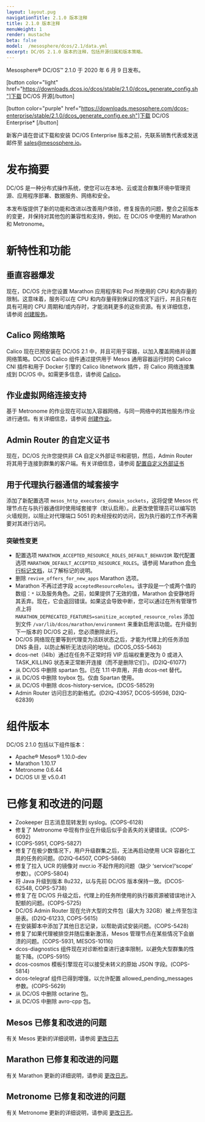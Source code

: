 ```yaml
---
layout: layout.pug
navigationTitle: 2.1.0 版本注释
title: 2.1.0 版本注释
menuWeight: 1
render: mustache
beta: false
model:  /mesosphere/dcos/2.1/data.yml
excerpt: DC/OS 2.1.0 版本的注释，包括开源归属和版本策略。
---
```

Mesosphere&reg; DC/OS&trade; 2.1.0 于 2020 年 6 月 9 日发布。

[button color="light" href="https://downloads.dcos.io/dcos/stable/2.1.0/dcos_generate_config.sh"]下载 DC/OS 开源[/button]

[button color="purple" href="https://downloads.mesosphere.com/dcos-enterprise/stable/2.1.0/dcos_generate_config.ee.sh"]下载 DC/OS Enterprise* [/button]

新客户请在尝试下载和安装 DC/OS Enterprise 版本之前，先联系销售代表或发送邮件至 <a href="mailto:sales@mesosphere.io">sales@mesosphere.io</a>。

# 发布摘要
DC/OS 是一种分布式操作系统，使您可以在本地、云或混合群集环境中管理资源、应用程序部署、数据服务、网络和安全。

本发布版提供了新的功能和改进以改善用户体验，修复报告的问题，整合之前版本的变更，并保持对其他包的兼容性和支持，例如，在 DC/OS 中使用的 Marathon 和 Metronome。

# 新特性和功能 

## 垂直容器爆发
现在，DC/OS 允许您设置 Marathon 应用程序和 Pod 所使用的 CPU 和内存量的限制。这意味着，服务可以在 CPU 和内存量得到保证的情况下运行，并且只有在具有可用的 CPU 周期和/或内存时，才能消耗更多的这些资源。有关详细信息，请参阅 [创建服务](/mesosphere/dcos/cn/2.1/deploying-services/creating-services/)。

## Calico 网络策略
Calico 现在已预安装在 DC/OS 2.1 中，并且可用于容器，以加入覆盖网络并设置网络策略。DC/OS Calico 组件通过提供用于 Mesos 通用容器运行时的 Calico CNI 插件和用于 Docker 引擎的 Calico libnetwork 插件，将 Calico 网络连接集成到 DC/OS 中。如需更多信息，请参阅 [Calico](/mesosphere/dcos/cn/2.1/networking/SDN/calico)。

## 作业虚拟网络连接支持
基于 Metronome 的作业现在可以加入容器网络，与同一网络中的其他服务/作业进行通信。有关详细信息，请参阅 [创建作业](/mesosphere/dcos/cn/2.1/deploying-jobs/quickstart/)。

## Admin Router 的自定义证书
现在，DC/OS 允许您提供非 CA 自定义外部证书和密钥，然后，Admin Router 将其用于连接到群集的客户端。有关详细信息，请参阅 [配置自定义外部证书](/mesosphere/dcos/cn/2.1/security/ent/tls-ssl/ar-custom/)

## 用于代理执行器通信的域套接字
添加了新配置选项 `mesos_http_executors_domain_sockets`，这将促使 Mesos 代理节点在与执行器通信时使用域套接字（默认启用）。此更改使管理员可以编写防火墙规则，以阻止对代理端口 5051 的未经授权的访问，因为执行器的工作不再需要对其进行访问。

### 突破性变更
- 配置选项 `MARATHON_ACCEPTED_RESOURCE_ROLES_DEFAULT_BEHAVIOR` 取代配置选项 `MARATHON_DEFAULT_ACCEPTED_RESOURCE_ROLES`。请参阅 Marathon [命令行标记文档](https://github.com/mesosphere/marathon/blob/master/docs/docs/command-line-flags.md)，以了解标记的说明。
- 删除 `revive_offers_for_new_apps` Marathon 选项。
- Marathon 不再过滤字段 `acceptedResourceRoles`。该字段是一个或两个值的数组：`*` 以及服务角色。之前，如果提供了无效的值，Marathon 会安静地将其丢弃。现在，它会返回错误。如果这会导致中断，您可以通过在所有管理节点上将 `MARATHON_DEPRECATED_FEATURES=sanitize_accepted_resource_roles` 添加到文件 `/var/lib/dcos/marathon/environment` 来重新启用该功能。在升级到下一版本的 DC/OS 之前，您必须删除此行。
- DC/OS 网络现在要等到代理变为活跃状态之后，才能为代理上的任务添加 DNS 条目，以防止解析无法访问的地址。(DCOS_OSS-5463)
- dcos-net（l4lb）通过在任务不正常时将 VIP 后端权重更改为 0 或进入 TASK_KILLING 状态来正常断开连接（而不是删除它们）。(D2IQ-61077)
- 从 DC/OS 中删除 spartan 包。已在 1.11 中弃用，并由 dcos-net 替代。
- 从 DC/OS 中删除 toybox 包。仅由 Spartan 使用。
- 从 DC/OS 中删除 dcos-history-service。(DCOS-58529)
- Admin Router 访问日志的新格式。(D2IQ-43957, DCOS-59598, D2IQ-62839)

# 组件版本
DC/OS 2.1.0 包括以下组件版本：

- Apache&reg; Mesos&reg; 1.10.0-dev
- Marathon 1.10.17
- Metronome 0.6.44
- DC/OS UI 至 v5.0.41

# 已修复和改进的问题
- Zookeeper 日志消息现转发到 syslog。(COPS-6128)
- 修复了 Metronome 中现有作业在升级后似乎会丢失的关键错误。(COPS-6092)
- (COPS-5951, COPS-5827)
- 修复了在极少数情况下，用户升级群集之后，无法再启动使用 UCR 容器化工具的任务的问题。(D2IQ-64507, COPS-5868)
- 修复了拉入 UCR 的镜像对 nvcr.io 不起作用的问题（缺少 ‘service’/‘scope’ 参数）。(COPS-5804)
- 将 Java 升级到版本 8u232，以与先前 DC/OS 版本保持一致。(DCOS-62548, COPS-5738)
- 修复了在 DC/OS 升级之后，代理上的任务所使用的执行器资源被错误地计入配额的问题。(COPS-5725)
- DC/OS Admin Router 现在允许大型的文件包（最大为 32GB）被上传至包注册表。(D2IQ-61233, COPS-5615)
- 在安装脚本中添加了其他日志记录，以帮助调试安装问题。(COPS-5428)
- 修复了如果代理被排空并随后重新激活，Mesos 管理节点在某些情况下会崩溃的问题。(COPS-5931, MESOS-10116)
- dcos-diagnostics 组件现在对诊断检查进行速率限制，以避免大型群集的性能下降。(COPS-5915)
- dcos-cosmos 模板引擎现在可以接受未转义的原始 JSON 字段。(COPS-5814)
- dcos-telegraf 组件已得到增强，以允许配置 allowed_pending_messages 参数。(COPS-5629)
- 从 DC/OS 中删除 octarine 包。
- 从 DC/OS 中删除 avro-cpp 包。

## Mesos 已修复和改进的问题
有关 Mesos 更新的详细说明，请参阅 [更改日志](https://github.com/apache/mesos/blob/1ff2fcd90eabd98786531748869b8596120f7dfe/CHANGELOG)

## Marathon 已修复和改进的问题
有关 Marathon 更新的详细说明，请参阅 [更改日志](https://github.com/mesosphere/marathon/blob/master/changelog.md)。

## Metronome 已修复和改进的问题
有关 Metronome 更新的详细说明，请参阅 [更改日志](https://github.com/dcos/metronome/blob/master/changelog.md)。
